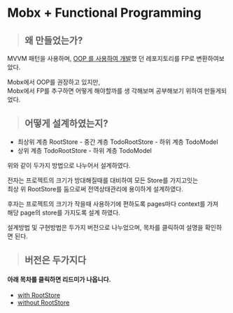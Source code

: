 # Mobx + Functional Programming

> ## 왜 만들었는가?

MVVM 패턴을 사용하며,
[OOP 를 사용하여 개발](https://github.com/wnsguddl789/SEJIN_PRACTICE/tree/main/APPOLO_CLIENT)했
던 레포지토리를 FP로 변환하여보았다.

Mobx에서 OOP를 권장하고 있지만, <br> Mobx에서 FP를 추구하면 어떻게 해야할까를 생
각해보며 공부해보기 위하여 만들게되었다.

> ## 어떻게 설계하였는지?

-   최상위 계층 RootStore - 중간 계층 TodoRootStore - 하위 계층 TodoModel
-   상위 계층 TodoRootStore - 하위 계층 TodoModel

위와 같이 두가지 방법으로 나누어서 설계하였다.

전자는 프로젝트의 크기가 방대해질때를 대비하여 모든 Store를 가지고잇는<br> 최상
위 RootStore를 둠으로써 전역상태관리에 용이하게 설계하였다.

후자는 프로젝트의 크기가 작을때 사용하기에 편하도록 pages마다 context를 가져
<br>해당 page의 store를 가지도록 설계 하였다.

설계방법 및 구현방법은 두가지 버전으로 나누었으며, 목차를 클릭하여 설명을 확인하
면 된다.

> ## 버전은 두가지다

#### 아래 목차를 클릭하면 리드미가 나옵니다.

-   [with RootStore](https://github.com/wnsguddl789/mobx-functional/tree/withRoot)
-   [without RootStore]()
